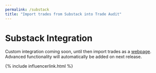 ```yaml
---
permalink: /substack
title: "Import trades from Substack into Trade Audit"
---
```

<h1 class="display-5 fw-bold mb-4 mt-5 text-center">Substack Integration</h1>

Custom integration coming soon, until then import trades as a [webpage](/webpage).
Advanced functionality will automatically be added on next release.

{% include influencerlink.html %}
